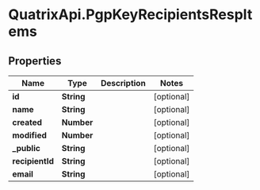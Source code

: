 # QuatrixApi.PgpKeyRecipientsRespItems

## Properties
Name | Type | Description | Notes
------------ | ------------- | ------------- | -------------
**id** | **String** |  | [optional] 
**name** | **String** |  | [optional] 
**created** | **Number** |  | [optional] 
**modified** | **Number** |  | [optional] 
**_public** | **String** |  | [optional] 
**recipientId** | **String** |  | [optional] 
**email** | **String** |  | [optional] 


